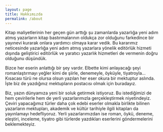 ```yaml
---
layout: page
title: Hakkımızda
permalink: /about
---
```

Kitap maliyetlerinin her geçen gün arttığı şu zamanlarda yazarlığa yeni adım atmış yazarların kitap bastırmalarının oldukça zor olduğunu farkedince bir yayınevi kurarak onlara yardımcı olmaya karar vedik. Bu kararımız neticesinde yazarlığa yeni adım atmış yazarlara yönelik editörlük hizmeti dışında geliştirici editörlük ve yaratıcı yazarlık hizmetleri de vermenin doğru olduğunu düşündük.

Bizce her eserin anlattığı bir şey vardır. Elbette kimi anlayacağı şeyi romanlaştırmayı yeğler kimi de şiirle, denemeyle, öyküyle, tiyatroyla… Kısacası türü ne olursa olsun yazılan her eser okura bir mektuptur aslında. İşte biz de yazdığınız mektupların postacısı olmak için buradayız.

Biz, yazın dünyamıza yeni bir soluk getirmek istiyoruz. Bu istediğimizi de hem çevirilerle hem de yerli yazarlarımızla gerçekleştirmek niyetindeyiz. Çeviri yapacağımız türler daha çok edebi eserler olmakla birlikte bilinen yazarların mektupları, akademik ve kültür tarihiyle ilgili kitapları da yayınlamayı hedefliyoruz. Yerli yazarlarımızdan ise roman, öykü, deneme, eleştiri, inceleme, tiyatro gibi türlerde yazdıkları eserlerini göndermelerini beklemekteyiz.  
